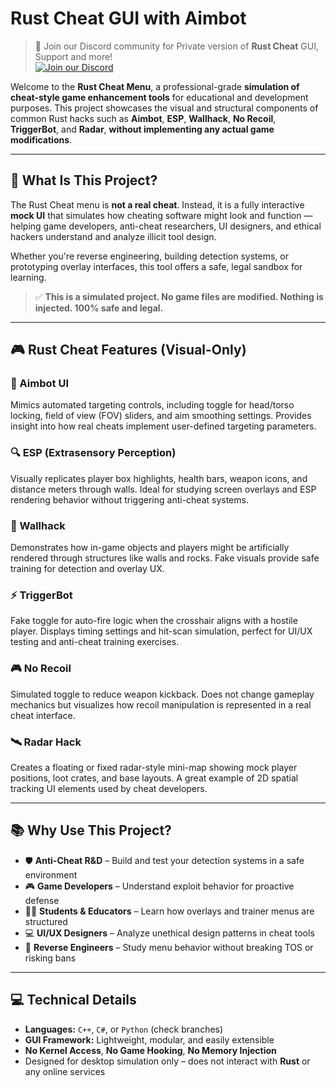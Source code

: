 # Rust Cheat GUI with Aimbot

> 💬 Join our Discord community for Private version of **Rust Cheat** GUI, Support and more!  
> [![Join our Discord](https://img.shields.io/discord/1174326154207953006?color=5865F2&label=Join%20Discord&logo=discord&style=for-the-badge)](https://discord.com/servers/elusion-cheats-1174326154207953006)

Welcome to the **Rust Cheat Menu**, a professional-grade **simulation of cheat-style game enhancement tools** for educational and development purposes. This project showcases the visual and structural components of common Rust hacks such as **Aimbot**, **ESP**, **Wallhack**, **No Recoil**, **TriggerBot**, and **Radar**, **without implementing any actual game modifications**.

---

## 🧠 What Is This Project?

The Rust Cheat menu is **not a real cheat**. Instead, it is a fully interactive **mock UI** that simulates how cheating software might look and function — helping game developers, anti-cheat researchers, UI designers, and ethical hackers understand and analyze illicit tool design.

Whether you're reverse engineering, building detection systems, or prototyping overlay interfaces, this tool offers a safe, legal sandbox for learning.

> ✅ **This is a simulated project. No game files are modified. Nothing is injected. 100% safe and legal.**

---

## 🎮 Rust Cheat Features (Visual-Only)

### 🎯 Aimbot UI
Mimics automated targeting controls, including toggle for head/torso locking, field of view (FOV) sliders, and aim smoothing settings. Provides insight into how real cheats implement user-defined targeting parameters.

### 🔍 ESP (Extrasensory Perception)
Visually replicates player box highlights, health bars, weapon icons, and distance meters through walls. Ideal for studying screen overlays and ESP rendering behavior without triggering anti-cheat systems.

### 🧱 Wallhack
Demonstrates how in-game objects and players might be artificially rendered through structures like walls and rocks. Fake visuals provide safe training for detection and overlay UX.

### ⚡ TriggerBot
Fake toggle for auto-fire logic when the crosshair aligns with a hostile player. Displays timing settings and hit-scan simulation, perfect for UI/UX testing and anti-cheat training exercises.

### 🎮 No Recoil
Simulated toggle to reduce weapon kickback. Does not change gameplay mechanics but visualizes how recoil manipulation is represented in a real cheat interface.

### 🛰️ Radar Hack
Creates a floating or fixed radar-style mini-map showing mock player positions, loot crates, and base layouts. A great example of 2D spatial tracking UI elements used by cheat developers.

---

## 📚 Why Use This Project?

- 🛡️ **Anti-Cheat R&D** – Build and test your detection systems in a safe environment  
- 🎮 **Game Developers** – Understand exploit behavior for proactive defense  
- 👨‍🎓 **Students & Educators** – Learn how overlays and trainer menus are structured  
- 💻 **UI/UX Designers** – Analyze unethical design patterns in cheat tools  
- 🔬 **Reverse Engineers** – Study menu behavior without breaking TOS or risking bans  

---

## 💻 Technical Details

- **Languages:** `C++`, `C#`, or `Python` (check branches)
- **GUI Framework:** Lightweight, modular, and easily extensible
- **No Kernel Access**, **No Game Hooking**, **No Memory Injection**
- Designed for desktop simulation only – does not interact with **Rust** or any online services
